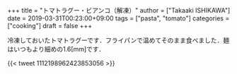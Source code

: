 +++
title = "トマトラグー・ビアンコ（解凍）"
author = ["Takaaki ISHIKAWA"]
date = 2019-03-31T00:23:00+09:00
tags = ["pasta", "tomato"]
categories = ["cooking"]
draft = false
+++

冷凍しておいたトマトラグーです．フライパンで温めてそのまま食べました．麺はいつもより細めの1.6[mm]です．

{{< tweet 1112198962423853056 >}}
